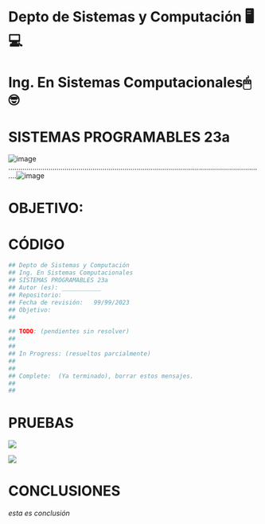 # Depto de Sistemas y Computación 🖥💻
# Ing. En Sistemas Computacionales🖱🤓
# SISTEMAS PROGRAMABLES 23a
![image](https://user-images.githubusercontent.com/89486861/233893663-8b48ffeb-7260-468b-89e8-c801e27a07b5.png)
................................................................................................................................![image](https://user-images.githubusercontent.com/89486861/233893704-3ab70c69-c38f-425a-887f-acc0f2b83cca.png)


# OBJETIVO:


# CÓDIGO
```python
## Depto de Sistemas y Computación
## Ing. En Sistemas Computacionales
## SISTEMAS PROGRAMABLES 23a
## Autor (es): ___________
## Repositorio:  
## Fecha de revisión:   99/99/2023
## Objetivo:
##   

## TODO: (pendientes sin resolver)
##
##
## In Progress: (resueltos parcialmente)
##
##
## Complete:  (Ya terminado), borrar estos mensajes.
##
##
```

# PRUEBAS

![](https://www.snapon.co.za/images/thumbs/default-image_550.png)

![](https://www.snapon.co.za/images/thumbs/default-image_550.png)

# CONCLUSIONES
_esta es conclusión_
